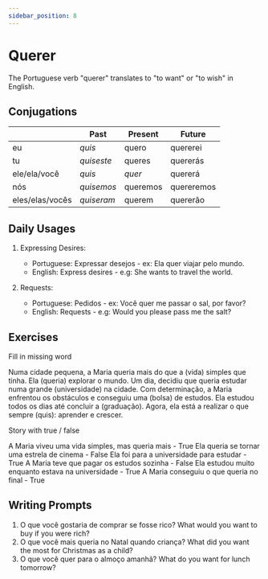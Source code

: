 ```yaml
---
sidebar_position: 8
---
```


# Querer

The Portuguese verb "querer" translates to "to want" or "to wish" in English.

## Conjugations

|                 | Past       | Present  | Future     |
| --------------- | ---------- | -------- | ---------- |
| eu              | _quis_     | quero    | quererei   |
| tu              | _quiseste_ | queres   | quererás   |
| ele/ela/você    | _quis_     | _quer_   | quererá    |
| nós             | _quisemos_ | queremos | quereremos |
| eles/elas/vocês | _quiseram_ | querem   | quererão   |

## Daily Usages

1. Expressing Desires:

   - Portuguese: Expressar desejos - ex: Ela quer viajar pelo mundo.
   - English: Express desires - e.g: She wants to travel the world.

2. Requests:

   - Portuguese: Pedidos - ex: Você quer me passar o sal, por favor?
   - English: Requests - e.g: Would you please pass me the salt?

## Exercises

Fill in missing word

Numa cidade pequena, a Maria queria mais do que a (vida) simples que tinha. Ela (queria) explorar o mundo. Um dia, decidiu que queria estudar numa grande (universidade) na cidade. Com determinação, a Maria enfrentou os obstáculos e conseguiu uma (bolsa) de estudos. Ela estudou todos os dias até concluir a (graduação). Agora, ela está a realizar o que sempre (quis): aprender e crescer.

Story with true / false

A Maria viveu uma vida simples, mas queria mais - True
Ela queria se tornar uma estrela de cinema - False
Ela foi para a universidade para estudar - True
A Maria teve que pagar os estudos sozinha - False
Ela estudou muito enquanto estava na universidade - True
A Maria conseguiu o que queria no final - True

## Writing Prompts

1. O que você gostaria de comprar se fosse rico? What would you want to buy if you were rich?
2. O que você mais queria no Natal quando criança? What did you want the most for Christmas as a child?
3. O que você quer para o almoço amanhã? What do you want for lunch tomorrow?
